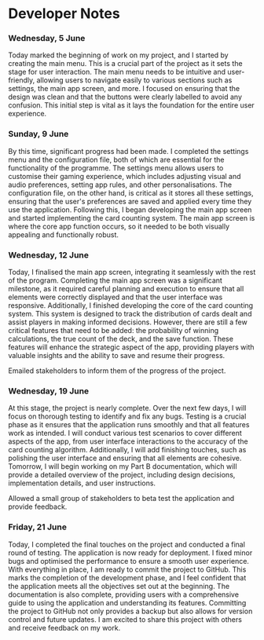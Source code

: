 # Developer Notes #

### Wednesday, 5 June ###
Today marked the beginning of work on my project, and I started by creating the main menu. This is a crucial part of the project as it sets the stage for user interaction. The main menu needs to be intuitive and user-friendly, allowing users to navigate easily to various sections such as settings, the main app screen, and more. I focused on ensuring that the design was clean and that the buttons were clearly labelled to avoid any confusion. This initial step is vital as it lays the foundation for the entire user experience.

### Sunday, 9 June ###
By this time, significant progress had been made. I completed the settings menu and the configuration file, both of which are essential for the functionality of the programme. The settings menu allows users to customise their gaming experience, which includes adjusting visual and audio preferences, setting app rules, and other personalisations. The configuration file, on the other hand, is critical as it stores all these settings, ensuring that the user's preferences are saved and applied every time they use the application. Following this, I began developing the main app screen and started implementing the card counting system. The main app screen is where the core app function occurs, so it needed to be both visually appealing and functionally robust.

### Wednesday, 12 June ###
Today, I finalised the main app screen, integrating it seamlessly with the rest of the program. Completing the main app screen was a significant milestone, as it required careful planning and execution to ensure that all elements were correctly displayed and that the user interface was responsive. Additionally, I finished developing the core of the card counting system. This system is designed to track the distribution of cards dealt and assist players in making informed decisions. However, there are still a few critical features that need to be added: the probability of winning calculations, the true count of the deck, and the save function. These features will enhance the strategic aspect of the app, providing players with valuable insights and the ability to save and resume their progress.

Emailed stakeholders to inform them of the progress of the project.

### Wednesday, 19 June ###
At this stage, the project is nearly complete. Over the next few days, I will focus on thorough testing to identify and fix any bugs. Testing is a crucial phase as it ensures that the application runs smoothly and that all features work as intended. I will conduct various test scenarios to cover different aspects of the app, from user interface interactions to the accuracy of the card counting algorithm. Additionally, I will add finishing touches, such as polishing the user interface and ensuring that all elements are cohesive. Tomorrow, I will begin working on my Part B documentation, which will provide a detailed overview of the project, including design decisions, implementation details, and user instructions.

Allowed a small group of stakeholders to beta test the application and provide feedback.

### Friday, 21 June ###
Today, I completed the final touches on the project and conducted a final round of testing. The application is now ready for deployment. I fixed minor bugs and optimised the performance to ensure a smooth user experience. With everything in place, I am ready to commit the project to GitHub. This marks the completion of the development phase, and I feel confident that the application meets all the objectives set out at the beginning. The documentation is also complete, providing users with a comprehensive guide to using the application and understanding its features. Committing the project to GitHub not only provides a backup but also allows for version control and future updates. I am excited to share this project with others and receive feedback on my work.